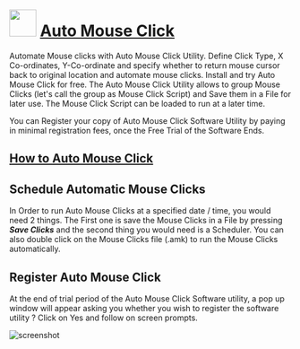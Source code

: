 ﻿# <img src="https://cdn.jsdelivr.net/gh/chtof/chocolatey-packages/manual/automouseclick/automouseclick.png" width="48" height="48"/> [Auto Mouse Click](https://chocolatey.org/packages/automouseclick)

Automate Mouse clicks with Auto Mouse Click Utility. Define Click Type, X Co-ordinates, Y-Co-ordinate and specify whether to return mouse cursor back to original location and automate mouse clicks. Install and try Auto Mouse Click for free. The Auto Mouse Click Utility allows to group Mouse Clicks (let's call the group as Mouse Click Script) and Save them in a File for later use. The Mouse Click Script can be loaded to run at a later time.

You can Register your copy of Auto Mouse Click Software Utility by paying in minimal registration fees, once the Free Trial of the Software Ends.

## [How to Auto Mouse Click](https://www.murgee.com/auto-mouse-click)

## Schedule Automatic Mouse Clicks
In Order to run Auto Mouse Clicks at a specified date / time, you would need 2 things. The First one is save the Mouse Clicks in a File by pressing ***Save Clicks*** and the second thing you would need is a Scheduler. You can also double click on the Mouse Clicks file (.amk) to run the Mouse Clicks automatically.

## Register Auto Mouse Click
At the end of trial period of the Auto Mouse Click Software utility, a pop up window will appear asking you whether you wish to register the software utility ? Click on Yes and follow on screen prompts.

![screenshot](https://cdn.jsdelivr.net/gh/chtof/chocolatey-packages/manual/automouseclick/screenshot.png)